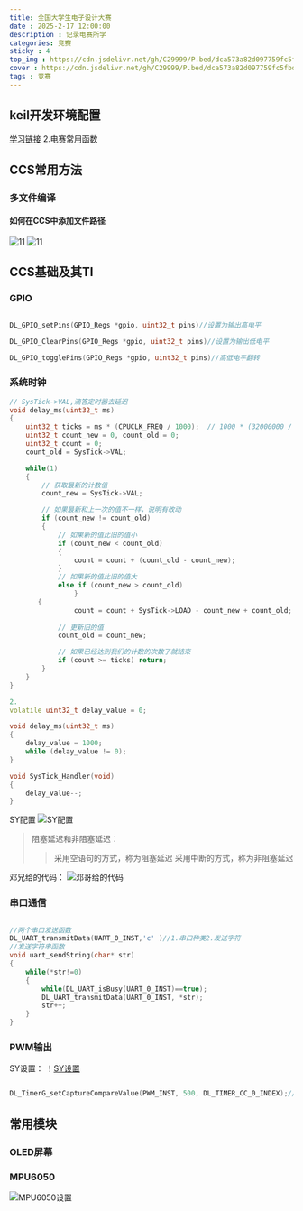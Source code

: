 ```yaml
---
title: 全国大学生电子设计大赛
date : 2025-2-17 12:00:00
description : 记录电赛所学
categories: 竞赛
sticky : 4
top_img : https://cdn.jsdelivr.net/gh/C29999/P.bed/dca573a82d097759fc5fbd777dc002ac.png
cover : https://cdn.jsdelivr.net/gh/C29999/P.bed/dca573a82d097759fc5fbd777dc002ac.png
tags : 竞赛
---
```



## keil开发环境配置

[学习链接](https://blog.csdn.net/uncle_xiaoli/article/details/132657548)
2.电赛常用函数

## CCS常用方法

### 多文件编译

#### 如何在CCS中添加文件路径

 ![11](https://cdn.jsdelivr.net/gh/C29999/P.bed/aa9c4aec8a2142964b123d1bbe953146.png)
 ![11](https://cdn.jsdelivr.net/gh/C29999/P.bed/ea045ddfcd3a0f11ce89a2d25f0a9054.png)

## CCS基础及其TI

### GPIO

``` C++

DL_GPIO_setPins(GPIO_Regs *gpio, uint32_t pins)//设置为输出高电平

DL_GPIO_ClearPins(GPIO_Regs *gpio, uint32_t pins)//设置为输出低电平

DL_GPIO_togglePins(GPIO_Regs *gpio, uint32_t pins)//高低电平翻转
```

### 系统时钟

``` C++
// SysTick->VAL,滴答定时器去延迟
void delay_ms(uint32_t ms)
{
    uint32_t ticks = ms * (CPUCLK_FREQ / 1000);  // 1000 * (32000000 / 1000) = 32,000,000
    uint32_t count_new = 0, count_old = 0;
    uint32_t count = 0;
    count_old = SysTick->VAL;

    while(1)
    {
        // 获取最新的计数值
        count_new = SysTick->VAL;

        // 如果最新和上一次的值不一样，说明有改动
        if (count_new != count_old)
        {
            // 如果新的值比旧的值小
            if (count_new < count_old)
            {
                count = count + (count_old - count_new);
            }
            // 如果新的值比旧的值大
            else if (count_new > count_old)
                }
       {
                count = count + SysTick->LOAD - count_new + count_old;
 
            // 更新旧的值
            count_old = count_new;

            // 如果已经达到我们的计数的次数了就结束
            if (count >= ticks) return;
        }
    }
}

2.
volatile uint32_t delay_value = 0;

void delay_ms(uint32_t ms)
{
    delay_value = 1000;
    while (delay_value != 0);
}

void SysTick_Handler(void)
{
    delay_value--;
}

```

SY配置
  ![SY配置](https://cdn.jsdelivr.net/gh/C29999/P.bed/d2747bf5210ce56e12bce4f7f26a14c4.png)
>阻塞延迟和非阻塞延迟：
>>采用空语句的方式，称为阻塞延迟
>>采用中断的方式，称为非阻塞延迟

邓兄给的代码：
    ![邓哥给的代码](https://cdn.jsdelivr.net/gh/C29999/P.bed/8b591758c9b6a74ad245d99ed979ee62.png)

### 串口通信

```  C++

//两个串口发送函数
DL_UART_transmitData(UART_0_INST,'c' )//1.串口种类2.发送字符
//发送字符串函数
void uart_sendString(char* str)
{
    while(*str!=0)
    {
        while(DL_UART_isBusy(UART_0_INST)==true);
        DL_UART_transmitData(UART_0_INST, *str);
        str++;
    }
}
```

### PWM输出

SY设置：
 ！[SY设置](https://cdn.jsdelivr.net/gh/C29999/P.bed/7380c6c57ba7792a38739541943cfd1f.png)

 ``` C++

 DL_TimerG_setCaptureCompareValue(PWM_INST, 500, DL_TIMER_CC_0_INDEX);//用于设置PWM占空比输出
 ```

## 常用模块

### OLED屏幕

### MPU6050

   ![MPU6050设置](https://cdn.jsdelivr.net/gh/C29999/P.bed/33367c8c92c91acc57c7c8cdb83a8ad2.png)

